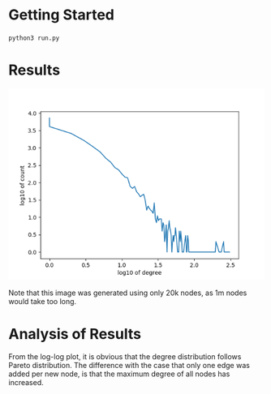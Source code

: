 # Getting Started

`python3 run.py`

# Results

![](out.png)

Note that this image was generated using only 20k nodes, as 1m nodes would take too long.

# Analysis of Results

From the log-log plot, it is obvious that the degree distribution follows Pareto distribution.
The difference with the case that only one edge was added per new node, is that the maximum degree of all nodes has increased.

